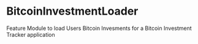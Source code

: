 # BitcoinInvestmentLoader
Feature Module to load Users Bitcoin Invesments for a Bitcoin Investment Tracker application
